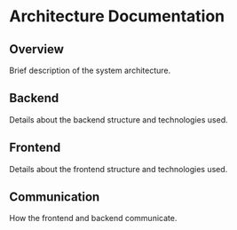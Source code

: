 # Architecture Documentation

## Overview

Brief description of the system architecture.

## Backend

Details about the backend structure and technologies used.

## Frontend

Details about the frontend structure and technologies used.

## Communication

How the frontend and backend communicate.